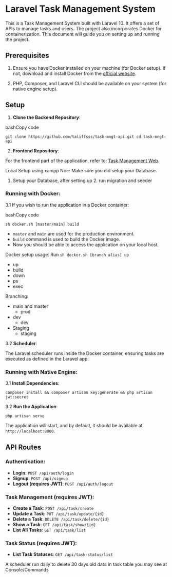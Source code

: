 

# Laravel Task Management System

This is a Task Management System built with Laravel 10. It offers a set of APIs to manage tasks and users. The project also incorporates Docker for containerization. This document will guide you on setting up and running the project.

## Prerequisites

1.  Ensure you have Docker installed on your machine (for Docker setup). If not, download and install Docker from the [official website](https://www.docker.com/).
    
2.  PHP, Composer, and Laravel CLI should be available on your system (for native engine setup).
    

## Setup

1.  **Clone the Backend Repository**:

bashCopy code

`git clone https://github.com/taliffsss/task-mngt-api.git
cd task-mngt-api` 

2.  **Frontend Repository**:

For the frontend part of the application, refer to: [Task Management Web](https://github.com/taliffsss/task-mngnt-web.git).

Local Setup using xampp
Noe: Make sure you did setup your Database.
 1. Setup your Database, after setting up
	 2. run migration and seeder

### Running with Docker:

3.1 If you wish to run the application in a Docker container:

bashCopy code

`sh docker.sh [master/main] build` 

-   `master` and `main` are used for the production environment.
-   `build` command is used to build the Docker image.
- Now you should be able to access the application on your local host.

Docker setup usage:
Run `sh docker.sh [branch alias] up`
 - up
 - build
 - down
 - ps
 - exec

Branching:
 - main and master 
	 - prod
 - dev
	 - dev
 - Staging
	 - staging 

3.2 **Scheduler**:

The Laravel scheduler runs inside the Docker container, ensuring tasks are executed as defined in the Laravel app.

### Running with Native Engine:

3.1 **Install Dependencies**:

`composer install && composer artisan key:generate && php artisan jwt:secret` 

3.2 **Run the Application**:

`php artisan serve` 

The application will start, and by default, it should be available at `http://localhost:8000`.

## API Routes

### Authentication:

-   **Login**: `POST /api/auth/login`
-   **Signup**: `POST /api/signup`
-   **Logout (requires JWT)**: `POST /api/auth/logout`

### Task Management (requires JWT):
-   **Create a Task**: `POST /api/task/create`
-   **Update a Task**: `PUT /api/task/update/{id}`
-   **Delete a Task**: `DELETE /api/task/delete/{id}`
-   **Show a Task**: `GET /api/task/show/{id}`
-   **List All Tasks**: `GET /api/task/list`

### Task Status (requires JWT):

-   **List Task Statuses**: `GET /api/task-status/list`

A scheduler run daily to delete 30 days old data in task table you may see at Console/Commands